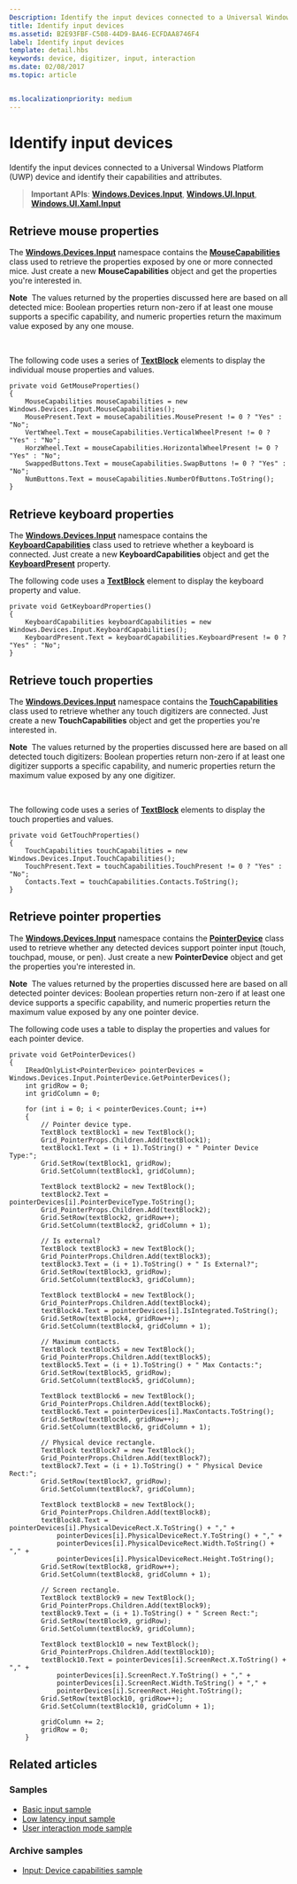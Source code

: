 ```yaml
---
Description: Identify the input devices connected to a Universal Windows Platform (UWP) device and identify their capabilities and attributes.
title: Identify input devices
ms.assetid: B2E93FBF-C508-44D9-BA46-ECFDAA8746F4
label: Identify input devices
template: detail.hbs
keywords: device, digitizer, input, interaction
ms.date: 02/08/2017
ms.topic: article


ms.localizationpriority: medium
---
```

# Identify input devices


Identify the input devices connected to a Universal Windows Platform (UWP) device and identify their capabilities and attributes.

> **Important APIs**: [**Windows.Devices.Input**](https://docs.microsoft.com/uwp/api/Windows.Devices.Input), [**Windows.UI.Input**](https://docs.microsoft.com/uwp/api/Windows.UI.Core), [**Windows.UI.Xaml.Input**](https://docs.microsoft.com/uwp/api/Windows.UI.Input)

## Retrieve mouse properties


The [**Windows.Devices.Input**](https://docs.microsoft.com/uwp/api/Windows.Devices.Input) namespace contains the [**MouseCapabilities**](https://docs.microsoft.com/uwp/api/Windows.Devices.Input.MouseCapabilities) class used to retrieve the properties exposed by one or more connected mice. Just create a new **MouseCapabilities** object and get the properties you're interested in.

**Note**  The values returned by the properties discussed here are based on all detected mice: Boolean properties return non-zero if at least one mouse supports a specific capability, and numeric properties return the maximum value exposed by any one mouse.

 

The following code uses a series of [**TextBlock**](https://docs.microsoft.com/uwp/api/Windows.UI.Xaml.Controls.TextBlock) elements to display the individual mouse properties and values.

```CSharp
private void GetMouseProperties()
{
    MouseCapabilities mouseCapabilities = new Windows.Devices.Input.MouseCapabilities();
    MousePresent.Text = mouseCapabilities.MousePresent != 0 ? "Yes" : "No";
    VertWheel.Text = mouseCapabilities.VerticalWheelPresent != 0 ? "Yes" : "No";
    HorzWheel.Text = mouseCapabilities.HorizontalWheelPresent != 0 ? "Yes" : "No";
    SwappedButtons.Text = mouseCapabilities.SwapButtons != 0 ? "Yes" : "No";
    NumButtons.Text = mouseCapabilities.NumberOfButtons.ToString();
}
```

## Retrieve keyboard properties


The [**Windows.Devices.Input**](https://docs.microsoft.com/uwp/api/Windows.Devices.Input) namespace contains the [**KeyboardCapabilities**](https://docs.microsoft.com/uwp/api/Windows.Devices.Input.KeyboardCapabilities) class used to retrieve whether a keyboard is connected. Just create a new **KeyboardCapabilities** object and get the [**KeyboardPresent**](https://docs.microsoft.com/uwp/api/windows.devices.input.keyboardcapabilities.keyboardpresent) property.

The following code uses a [**TextBlock**](https://docs.microsoft.com/uwp/api/Windows.UI.Xaml.Controls.TextBlock) element to display the keyboard property and value.

```CSharp
private void GetKeyboardProperties()
{
    KeyboardCapabilities keyboardCapabilities = new Windows.Devices.Input.KeyboardCapabilities();
    KeyboardPresent.Text = keyboardCapabilities.KeyboardPresent != 0 ? "Yes" : "No";
}
```

## Retrieve touch properties


The [**Windows.Devices.Input**](https://docs.microsoft.com/uwp/api/Windows.Devices.Input) namespace contains the [**TouchCapabilities**](https://docs.microsoft.com/uwp/api/Windows.Devices.Input.TouchCapabilities) class used to retrieve whether any touch digitizers are connected. Just create a new **TouchCapabilities** object and get the properties you're interested in.

**Note**  The values returned by the properties discussed here are based on all detected touch digitizers: Boolean properties return non-zero if at least one digitizer supports a specific capability, and numeric properties return the maximum value exposed by any one digitizer.

 

The following code uses a series of [**TextBlock**](https://docs.microsoft.com/uwp/api/Windows.UI.Xaml.Controls.TextBlock) elements to display the touch properties and values.

```CSharp
private void GetTouchProperties()
{
    TouchCapabilities touchCapabilities = new Windows.Devices.Input.TouchCapabilities();
    TouchPresent.Text = touchCapabilities.TouchPresent != 0 ? "Yes" : "No";
    Contacts.Text = touchCapabilities.Contacts.ToString();
}
```

## Retrieve pointer properties


The [**Windows.Devices.Input**](https://docs.microsoft.com/uwp/api/Windows.Devices.Input) namespace contains the [**PointerDevice**](https://docs.microsoft.com/uwp/api/Windows.Devices.Input.PointerDevice) class used to retrieve whether any detected devices support pointer input (touch, touchpad, mouse, or pen). Just create a new **PointerDevice** object and get the properties you're interested in.

**Note**  The values returned by the properties discussed here are based on all detected pointer devices: Boolean properties return non-zero if at least one device supports a specific capability, and numeric properties return the maximum value exposed by any one pointer device.

The following code uses a table to display the properties and values for each pointer device.

```CSharp
private void GetPointerDevices()
{
    IReadOnlyList<PointerDevice> pointerDevices = Windows.Devices.Input.PointerDevice.GetPointerDevices();
    int gridRow = 0;
    int gridColumn = 0;

    for (int i = 0; i < pointerDevices.Count; i++)
    {
        // Pointer device type.
        TextBlock textBlock1 = new TextBlock();
        Grid_PointerProps.Children.Add(textBlock1);
        textBlock1.Text = (i + 1).ToString() + " Pointer Device Type:";
        Grid.SetRow(textBlock1, gridRow);
        Grid.SetColumn(textBlock1, gridColumn);

        TextBlock textBlock2 = new TextBlock();
        textBlock2.Text = pointerDevices[i].PointerDeviceType.ToString();
        Grid_PointerProps.Children.Add(textBlock2);
        Grid.SetRow(textBlock2, gridRow++);
        Grid.SetColumn(textBlock2, gridColumn + 1);

        // Is external?
        TextBlock textBlock3 = new TextBlock();
        Grid_PointerProps.Children.Add(textBlock3);
        textBlock3.Text = (i + 1).ToString() + " Is External?";
        Grid.SetRow(textBlock3, gridRow);
        Grid.SetColumn(textBlock3, gridColumn);

        TextBlock textBlock4 = new TextBlock();
        Grid_PointerProps.Children.Add(textBlock4);
        textBlock4.Text = pointerDevices[i].IsIntegrated.ToString();
        Grid.SetRow(textBlock4, gridRow++);
        Grid.SetColumn(textBlock4, gridColumn + 1);

        // Maximum contacts.
        TextBlock textBlock5 = new TextBlock();
        Grid_PointerProps.Children.Add(textBlock5);
        textBlock5.Text = (i + 1).ToString() + " Max Contacts:";
        Grid.SetRow(textBlock5, gridRow);
        Grid.SetColumn(textBlock5, gridColumn);

        TextBlock textBlock6 = new TextBlock();
        Grid_PointerProps.Children.Add(textBlock6);
        textBlock6.Text = pointerDevices[i].MaxContacts.ToString();
        Grid.SetRow(textBlock6, gridRow++);
        Grid.SetColumn(textBlock6, gridColumn + 1);

        // Physical device rectangle.
        TextBlock textBlock7 = new TextBlock();
        Grid_PointerProps.Children.Add(textBlock7);
        textBlock7.Text = (i + 1).ToString() + " Physical Device Rect:";
        Grid.SetRow(textBlock7, gridRow);
        Grid.SetColumn(textBlock7, gridColumn);

        TextBlock textBlock8 = new TextBlock();
        Grid_PointerProps.Children.Add(textBlock8);
        textBlock8.Text = pointerDevices[i].PhysicalDeviceRect.X.ToString() + "," +
            pointerDevices[i].PhysicalDeviceRect.Y.ToString() + "," +
            pointerDevices[i].PhysicalDeviceRect.Width.ToString() + "," +
            pointerDevices[i].PhysicalDeviceRect.Height.ToString();
        Grid.SetRow(textBlock8, gridRow++);
        Grid.SetColumn(textBlock8, gridColumn + 1);

        // Screen rectangle.
        TextBlock textBlock9 = new TextBlock();
        Grid_PointerProps.Children.Add(textBlock9);
        textBlock9.Text = (i + 1).ToString() + " Screen Rect:";
        Grid.SetRow(textBlock9, gridRow);
        Grid.SetColumn(textBlock9, gridColumn);

        TextBlock textBlock10 = new TextBlock();
        Grid_PointerProps.Children.Add(textBlock10);
        textBlock10.Text = pointerDevices[i].ScreenRect.X.ToString() + "," +
            pointerDevices[i].ScreenRect.Y.ToString() + "," +
            pointerDevices[i].ScreenRect.Width.ToString() + "," +
            pointerDevices[i].ScreenRect.Height.ToString();
        Grid.SetRow(textBlock10, gridRow++);
        Grid.SetColumn(textBlock10, gridColumn + 1);

        gridColumn += 2;
        gridRow = 0;
    }
```

## Related articles

### Samples

- [Basic input sample](https://github.com/Microsoft/Windows-universal-samples/tree/master/Samples/BasicInput)
- [Low latency input sample](https://github.com/Microsoft/Windows-universal-samples/tree/master/Samples/LowLatencyInput)
- [User interaction mode sample](https://github.com/Microsoft/Windows-universal-samples/tree/master/Samples/UserInteractionMode)

### Archive samples

- [Input: Device capabilities sample](https://github.com/microsoftarchive/msdn-code-gallery-microsoft/tree/411c271e537727d737a53fa2cbe99eaecac00cc0/Official%20Windows%20Platform%20Sample/Windows%208%20app%20samples/%5BC%23%5D-Windows%208%20app%20samples/C%23/Windows%208%20app%20samples/Input%20Device%20capabilities%20sample%20(Windows%208))
